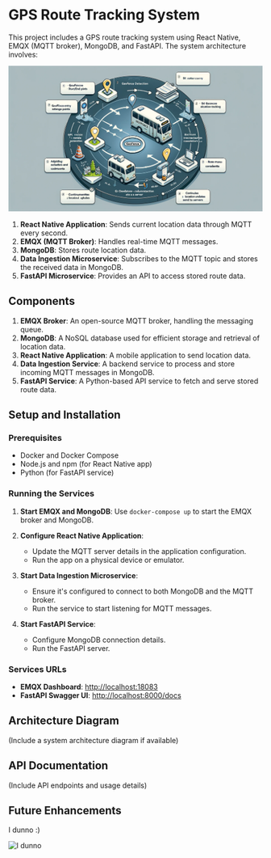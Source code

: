 # GPS Route Tracking System

This project includes a GPS route tracking system using React Native, EMQX (MQTT broker), MongoDB, and FastAPI. The system architecture involves:

![Algorithm I guess](assets/algorithm.png)

1. **React Native Application**: Sends current location data through MQTT every second.
2. **EMQX (MQTT Broker)**: Handles real-time MQTT messages.
3. **MongoDB**: Stores route location data.
4. **Data Ingestion Microservice**: Subscribes to the MQTT topic and stores the received data in MongoDB.
5. **FastAPI Microservice**: Provides an API to access stored route data.

## Components

1. **EMQX Broker**: An open-source MQTT broker, handling the messaging queue.
2. **MongoDB**: A NoSQL database used for efficient storage and retrieval of location data.
3. **React Native Application**: A mobile application to send location data.
4. **Data Ingestion Service**: A backend service to process and store incoming MQTT messages in MongoDB.
5. **FastAPI Service**: A Python-based API service to fetch and serve stored route data.

## Setup and Installation

### Prerequisites

- Docker and Docker Compose
- Node.js and npm (for React Native app)
- Python (for FastAPI service)

### Running the Services

1. **Start EMQX and MongoDB**:
   Use `docker-compose up` to start the EMQX broker and MongoDB.

2. **Configure React Native Application**:
   - Update the MQTT server details in the application configuration.
   - Run the app on a physical device or emulator.

3. **Start Data Ingestion Microservice**:
   - Ensure it's configured to connect to both MongoDB and the MQTT broker.
   - Run the service to start listening for MQTT messages.

4. **Start FastAPI Service**:
   - Configure MongoDB connection details.
   - Run the FastAPI server.

### Services URLs

- **EMQX Dashboard**: <http://localhost:18083>
- **FastAPI Swagger UI**: <http://localhost:8000/docs>

## Architecture Diagram

(Include a system architecture diagram if available)

## API Documentation

(Include API endpoints and usage details)

## Future Enhancements

I dunno :)

![I dunno](https://media.tenor.com/j1n9bjAa1ZAAAAAC/elmo-shrug.gif)
